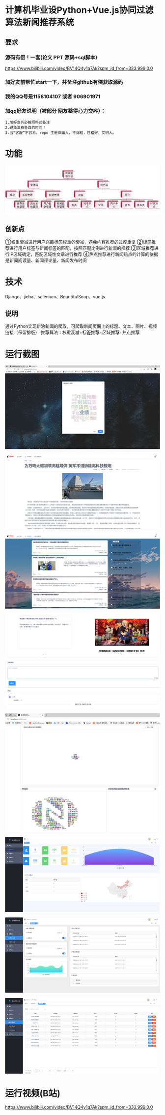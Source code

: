 # 计算机毕业设Python+Vue.js协同过滤算法新闻推荐系统

## 要求
### 源码有偿！一套(论文 PPT 源码+sql脚本)

https://www.bilibili.com/video/BV14Q4y1q7Ak?spm_id_from=333.999.0.0



### 加好友前帮忙start一下，并备注github有偿获取源码
### 我的QQ号是1158104107 或者 906901971
### 加qq好友说明（被部分 网友整得心力交瘁）：
    1.加好友务必按照格式备注
    2.避免浪费各自的时间！
    3.当“客服”不容易，repo 主是体面人，不爆粗，性格好，文明人。



# 功能

![](115103_525fc802_5294263.png)

## 创新点

①权重衰减进行用户兴趣标签权重的衰减，避免内容推荐的过度重复
②标签推荐进行用户标签与新闻标签的匹配，按照匹配比例进行新闻的推荐
③区域推荐进行IP区域确定，匹配区域性文章进行推荐
④热点推荐进行新闻热点的计算的依据是新闻阅读量、新闻评论量、新闻发布时间



# 技术

Django、jieba、selenium、BeautifulSoup、vue.js



## 说明

通过Python实现新浪新闻的爬取，可爬取新闻页面上的标题、文本、图片、视频链接（保留排版） 推荐算法：权重衰减+标签推荐+区域推荐+热点推荐



# 运行截图

![](092955_1dc4513b_5294263.png)

![093027_24d2e7c3_5294263](093027_24d2e7c3_5294263.png)

![093042_c6e24eb2_5294263](093042_c6e24eb2_5294263.png)

![093054_fdab818a_5294263](093054_fdab818a_5294263.png)

![093138_c168ffdb_5294263](093138_c168ffdb_5294263.png)

![093157_d790df42_5294263](093157_d790df42_5294263.png)

![093233_2d55078f_5294263](093233_2d55078f_5294263.png)

![093242_17a7d49a_5294263](093242_17a7d49a_5294263.png)









# 运行视频(B站)

https://www.bilibili.com/video/BV14Q4y1q7Ak?spm_id_from=333.999.0.0





